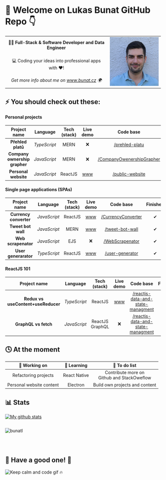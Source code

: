 # 👋  Welcome on Lukas Bunat GitHub Repo 👇
<!-- ------------------------------------------------------------------------------------------ -->
<table>
 <tr>
    <td align="middle"><b>👨‍💻 Full-Stack & Software Developer and Data Engineer</b></td>
    <td rowspan="3" >
    <img src="./profilePicture.jpg" alt="avatar" width="200"/>
</td>
 </tr>
 <tr>
    <td align="middle">💻 Coding your ideas into professional apps with ❤️!</td>
 </tr>
 <tr>
    <td align="middle"><i>Get more info about me on <a href="https://bunat.cz">www.bunat.cz</a> 🌍</i></td>
 </tr>
</table>

## ⚡ You should check out these:

#### Personal projects

| Project name | Language | Tech<br>(stack) | Live<br>demo | Code base | Finished |
|:-:|:-:|:-:|:-:|:-:|:-:|
| **Přehled platů** | *TypeScript* | MERN | ❌ | [/prehled-platu][pp1b] | ❌ |
| **Company ownership<br>grapher** | *JavaScript* | MERN | ❌ | [/CompanyOwenershipGrapher][pp2b] | ❌ |
| **Personal website** | *JavaScript* | ReactJS | [www][pp3a] | [/public-website][pp3b] | ✔ |

[pp1b]: https://github.com/bunatl/prehled-platu
[pp2b]: https://github.com/bunatl/CompanyOwenershipGrapher
[pp3a]: https://bunat.cz/
[pp3b]: https://github.com/bunatl/public-website

#### Single page applications (SPAs)

| Project name | Language | Tech<br>(stack) | Live<br>demo | Code base | Finished |
|:-:|:-:|:-:|:-:|:-:|:-:|
| **Currency converter** | *JavaScript* | ReactJS | [www][spa1a] | [/CurrencyConverter][spa1b] | ✔ |
| **Tweet bot wall** | *JavaScript* | MERN | [www][spa2a] | [/tweet-bot-wall][spa2b] | ✔ |
| **Web scrapenator** | *JavaScript* | EJS | ❌ | [/WebScrapenator][spa3b] | ✔ |
| **User generarator** | *TypeScript* | ReactJS | [www][spa4a] | [/user-generator][spa4b] | ✔ |

[spa1a]: https://currency-converter.techis.fun/
[spa1b]: https://github.com/bunatl/CurrencyConverter/
[spa2a]: https://tweet-bot-wall.techis.fun/
[spa2b]: https://github.com/bunatl/tweet-bot-wall
[spa3b]: https://github.com/bunatl//WebScrapenator
[spa4a]: https://user-generator.techis.fun/
[spa4b]: https://github.com/bunatl/user-generator

#### ReactJS 101

| Project name | Language | Tech<br>(stack) | Live<br>demo | Code base | Finished |
|:-:|:-:|:-:|:-:|:-:|:-:|
| **Redux vs<br>useContent+useReducer** | *TypeScript* | ReactJS | [www][rb1a] | [/reactjs-data-and-state-managment][rb1b] | ✔ |
| **GraphQL vs fetch** | *JavaScript* | ReactJS<br>GraphQL | ❌ | [/reactjs-data-and-state-managment][rb2b] | ❌ |

[rb1a]: https://react-states.techis.fun/
[rb1b]: https://github.com/bunatl/reactjs-data-and-state-managment/
[rb2b]: https://github.com/bunatl/data-fetching-managment/


## 🕓 At the moment
|🔧 **Working on**|🌱 **Learning**|📝 **To do list**|
|:----------------:|:-------------:|:----------------:|
| Refactoring projects | React Native | Contribute more on <br> Github and StackOweflow |
| Personal website content | Electron | Build own projects and content |

## 📊 Stats
[![My github stats](https://github-readme-stats.vercel.app/api?username=bunatl&hide=prs&count_private=true&show_icons=true&theme=gruvbox "What are your stats? 👀")](https://github.com/bunatl)

<p><img style="margin-top:1em; margin-bottom:2em;" src="https://github-readme-stats.vercel.app/api/top-langs/?username=bunatl&layout=compact&langs_count=4" alt="bunatl" /></br></br></p>



## 🤗 Have a good one! 🤙
![Keep calm and code gif 🔥](https://media.giphy.com/media/13HgwGsXF0aiGY/giphy.gif "Keep calm and code 🔥")

<!-- ✔️,🔘 -->

